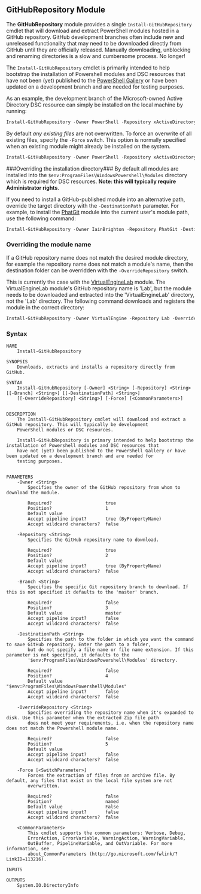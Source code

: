 ## GitHubRepository Module ##
The __GitHubRepository__ module provides a single `Install-GitHubRepository` cmdlet that
will download and extract PowerShell modules hosted in a GitHub repository. GitHub development
branches often include new and unreleased functionality that may need to be downloaded directly
from GitHub until they are officially released. Manually downloading, unblocking and renaming
directories is a slow and cumbersome process. No longer!

The `Install-GitHubRepository` cmdlet is primarily intended to help bootstrap the installation
of Powershell modules and DSC resources that have not been (yet) published to the [PowerShell
Gallery](https://www.powershellgallery.com/) or have been updated on a development branch and
are needed for testing purposes.

As an example, the development branch of the Microsoft-owned Active Directory DSC
resource can simply be installed on the local machine by running:

```powershell
Install-GitHubRepository -Owner PowerShell -Repository xActiveDirectory -Branch dev
```
By default _any existing files_ are not overwritten. To force an overwrite of all
existing files, specify the `-Force` switch. This option is normally specified when
an existing module might already be installed on the system.
```powershell
Install-GitHubRepository -Owner PowerShell -Repository xActiveDirectory -Branch dev -Force
```
###Overriding the installation directory###
By default all modules are installed into the `$env:ProgramFiles\WindowsPowershell\Modules`
directory which is required for DSC resources. __Note: this will typically require
Administrator rights__.

If you need to install a GitHub-published
module into an alternative path, override the target directory with the
`-DestinationPath` parameter. For example, to install the
[PhatGit](https://github.com/iainbrighton/PhatGit) module into the current user's
module path, use the following command:
```powershell
Install-GitHubRepository -Owner IainBrighton -Repository PhatGit -DestinationPath $env:UserProfile:\Documents\WindowsPowershell\Modules
```
### Overriding the module name ###
If a GitHub repository name does not match the desired module directory, for example
the repository name does not match a module's name, then the destination folder
can be overridden with the `-OverrideRepository` switch.

This is currently the case with the [VirtualEngineLab](https://github.com/VirtualEngine/Lab)
module. The VirtualEngineLab module's GitHub repository name is 'Lab', but the module needs to be
downloaded and extracted into the 'VirtualEngineLab' directory, not the 'Lab' directory. The
following command downloads and registers the module in the correct directory:
```powershell
Install-GitHubRepository -Owner VirtualEngine -Repository Lab -OverrideRepository VirtualEngineLab
```
### Syntax ###
```
NAME
    Install-GitHubRepository

SYNOPSIS
    Downloads, extracts and installs a repository directly from GitHub.

SYNTAX
    Install-GitHubRepository [-Owner] <String> [-Repository] <String> [[-Branch] <String>] [[-DestinationPath] <String>]
    [[-OverrideRepository] <String>] [-Force] [<CommonParameters>]


DESCRIPTION
    The Install-GitHubRepository cmdlet will download and extract a GitHub repository. This will typically be development
    PowerShell modules or DSC resources.

    Install-GitHubRepository is primary intended to help bootstrap the installation of Powershell modules and DSC resources that
    have not (yet) been published to the PowerShell Gallery or have been updated on a development branch and are needed for
    testing purposes.


PARAMETERS
    -Owner <String>
        Specifies the owner of the GitHub repository from whom to download the module.

        Required?                    true
        Position?                    1
        Default value
        Accept pipeline input?       true (ByPropertyName)
        Accept wildcard characters?  false

    -Repository <String>
        Specifies the GitHub repository name to download.

        Required?                    true
        Position?                    2
        Default value
        Accept pipeline input?       true (ByPropertyName)
        Accept wildcard characters?  false

    -Branch <String>
        Specifies the specific Git repository branch to download. If this is not specified it defaults to the 'master' branch.

        Required?                    false
        Position?                    3
        Default value                master
        Accept pipeline input?       false
        Accept wildcard characters?  false

    -DestinationPath <String>
        Specifies the path to the folder in which you want the command to save GitHub repository. Enter the path to a folder,
        but do not specify a file name or file name extension. If this parameter is not specified, it defaults to the
        '$env:ProgramFiles\WindowsPowershell\Modules' directory.

        Required?                    false
        Position?                    4
        Default value                "$env:ProgramFiles\WindowsPowershell\Modules"
        Accept pipeline input?       false
        Accept wildcard characters?  false

    -OverrideRepository <String>
        Specifies overriding the repository name when it's expanded to disk. Use this parameter when the extracted Zip file path
        does not meet your requirements, i.e. when the repository name does not match the Powershell module name.

        Required?                    false
        Position?                    5
        Default value
        Accept pipeline input?       false
        Accept wildcard characters?  false

    -Force [<SwitchParameter>]
        Forces the extraction of files from an archive file. By default, any files that exist on the local file system are not
        overwritten.

        Required?                    false
        Position?                    named
        Default value                False
        Accept pipeline input?       false
        Accept wildcard characters?  false

    <CommonParameters>
        This cmdlet supports the common parameters: Verbose, Debug,
        ErrorAction, ErrorVariable, WarningAction, WarningVariable,
        OutBuffer, PipelineVariable, and OutVariable. For more information, see
        about_CommonParameters (http://go.microsoft.com/fwlink/?LinkID=113216).

INPUTS

OUTPUTS
    System.IO.DirectoryInfo
```
